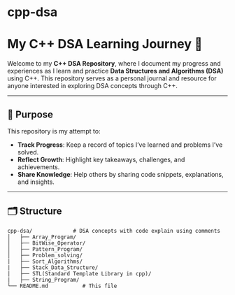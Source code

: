 # cpp-dsa

# My C++ DSA Learning Journey 🌟

Welcome to my **C++ DSA Repository**, where I document my progress and experiences as I learn and practice **Data Structures and Algorithms (DSA)** using C++. This repository serves as a personal journal and resource for anyone interested in exploring DSA concepts through C++.

---

## 🎯 Purpose

This repository is my attempt to:

- **Track Progress**: Keep a record of topics I’ve learned and problems I’ve solved.
- **Reflect Growth**: Highlight key takeaways, challenges, and achievements.
- **Share Knowledge**: Help others by sharing code snippets, explanations, and insights.

---

## 🗂️ Structure

```plaintext
cpp-dsa/             # DSA concepts with code explain using comments
│   ├── Array_Program/
│   ├── BitWise_Operator/
│   ├── Pattern_Program/
│   ├── Problem_solving/
|   ├── Sort_Algorithms/
|   ├── Stack_Data_Structure/
|   ├── STL(Standard Template Library in cpp)/
|   ├── String_Program/
└── README.md           # This file
